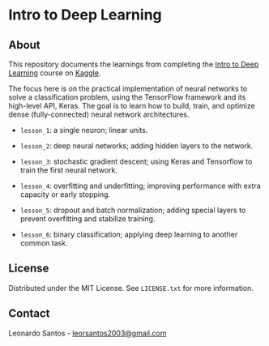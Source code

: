 # Intro to Deep Learning
  
## About

This repository documents the learnings from completing the [Intro to Deep Learning](https://www.kaggle.com/learn/intro-to-deep-learning) course on [Kaggle](https://www.kaggle.com/).

The focus here is on the practical implementation of neural networks to solve a classification problem, using the TensorFlow framework and its high-level API, Keras. The goal is to learn how to build, train, and optimize dense (fully-connected) neural network architectures.

* `lesson_1`: a single neuron; linear units.

* `lesson_2`: deep neural networks; adding hidden layers to the network.

* `lesson_3`: stochastic gradient descent; using Keras and Tensorflow to train the first neural network.
 
* `lesson_4`: overfitting and underfitting; improving performance with extra capacity or early stopping.
 
* `lesson_5`: dropout and batch normalization; adding special layers to prevent overfitting and stabilize training.
 
* `lesson_6`: binary classification; applying deep learning to another common task.

## License

Distributed under the MIT License. See `LICENSE.txt` for more information.

## Contact

Leonardo Santos - <leorsantos2003@gmail.com>
